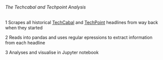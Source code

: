 ###### The Techcabal and Techpoint Analysis

1 Scrapes all historical [TechCabal](https://techcabal.com) and [TechPoint](https://techpoint.com) headlines from way back when they started

2 Reads into pandas and uses regular epressions to extract information from each headline

3 Analyses and visualise in Jupyter notebook


